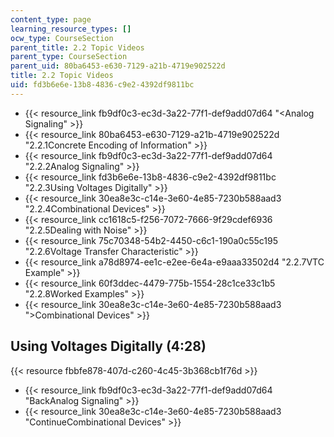 ```yaml
---
content_type: page
learning_resource_types: []
ocw_type: CourseSection
parent_title: 2.2 Topic Videos
parent_type: CourseSection
parent_uid: 80ba6453-e630-7129-a21b-4719e902522d
title: 2.2 Topic Videos
uid: fd3b6e6e-13b8-4836-c9e2-4392df9811bc
---
```


*   {{< resource_link fb9df0c3-ec3d-3a22-77f1-def9add07d64 "\<Analog Signaling" >}}
*   {{< resource_link 80ba6453-e630-7129-a21b-4719e902522d "2.2.1Concrete Encoding of Information" >}}
*   {{< resource_link fb9df0c3-ec3d-3a22-77f1-def9add07d64 "2.2.2Analog Signaling" >}}
*   {{< resource_link fd3b6e6e-13b8-4836-c9e2-4392df9811bc "2.2.3Using Voltages Digitally" >}}
*   {{< resource_link 30ea8e3c-c14e-3e60-4e85-7230b588aad3 "2.2.4Combinational Devices" >}}
*   {{< resource_link cc1618c5-f256-7072-7666-9f29cdef6936 "2.2.5Dealing with Noise" >}}
*   {{< resource_link 75c70348-54b2-4450-c6c1-190a0c55c195 "2.2.6Voltage Transfer Characteristic" >}}
*   {{< resource_link a78d8974-ee1c-e2ee-6e4a-e9aaa33502d4 "2.2.7VTC Example" >}}
*   {{< resource_link 60f3ddec-4479-775b-1554-28c1ce33c1b5 "2.2.8Worked Examples" >}}
*   {{< resource_link 30ea8e3c-c14e-3e60-4e85-7230b588aad3 "\>Combinational Devices" >}}

Using Voltages Digitally (4:28)
-------------------------------

{{< resource fbbfe878-407d-c260-4c45-3b368cb1f76d >}}

*   {{< resource_link fb9df0c3-ec3d-3a22-77f1-def9add07d64 "BackAnalog Signaling" >}}
*   {{< resource_link 30ea8e3c-c14e-3e60-4e85-7230b588aad3 "ContinueCombinational Devices" >}}